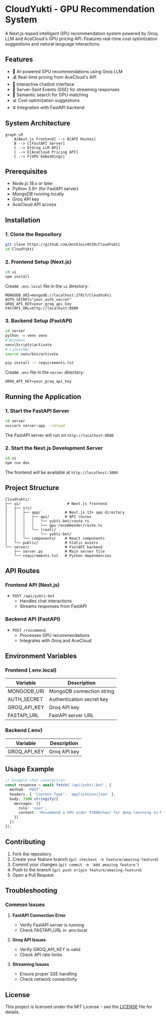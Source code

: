 # CloudYukti - GPU Recommendation System

A Next.js-based intelligent GPU recommendation system powered by Groq LLM and AceCloud's GPU pricing API. Features real-time cost optimization suggestions and natural language interactions.

## Features

- 🤖 AI-powered GPU recommendations using Groq LLM
- 💰 Real-time pricing from AceCloud's API
- 💬 Interactive chatbot interface
- 🔄 Server-Sent Events (SSE) for streaming responses
- 🎯 Semantic search for GPU matching
- 📊 Cost optimization suggestions
- 🌐 Integration with FastAPI backend

## System Architecture

```mermaid
graph LR
    A[Next.js Frontend] --> B[API Routes]
    B --> C[FastAPI Server]
    C --> D[Groq LLM API]
    C --> E[AceCloud Pricing API]
    C --> F[GPU Embeddings]
```

## Prerequisites

- Node.js 18.x or later
- Python 3.9+ (for FastAPI server)
- MongoDB running locally
- Groq API key
- AceCloud API access

## Installation

### 1. Clone the Repository

```bash
git clone https://github.com/AnshJain9159/CloudYukti
cd CloudYukti
```

### 2. Frontend Setup (Next.js)

```bash
cd ui
npm install
```

Create `.env.local` file in the `ui` directory:

```env
MONGODB_URI=mongodb://localhost:27017/CloudYukti
AUTH_SECRET="your_auth_secret" 
GROQ_API_KEY=your_groq_api_key
FASTAPI_URL=http://localhost:8000
```

### 3. Backend Setup (FastAPI)

```bash
cd server
python -m venv venv
# Windows
venv\Scripts\activate
# Linux/Mac
source venv/bin/activate

pip install -r requirements.txt
```

Create `.env` file in the `server` directory:

```env
GROQ_API_KEY=your_groq_api_key
```

## Running the Application

### 1. Start the FastAPI Server

```bash
cd server
uvicorn server:app --reload
```

The FastAPI server will run on `http://localhost:8000`

### 2. Start the Next.js Development Server

```bash
cd ui
npm run dev
```

The frontend will be available at `http://localhost:3000`

## Project Structure

```
CloudYukti/
├── ui/                     # Next.js frontend
│   ├── src/
│   │   ├── app/           # Next.js 13+ app directory
│   │   │   ├── api/       # API routes
│   │   │   │   └── yukti-bot/route.ts
│   │   │   │   └── gpu-recommender/route.ts
│   │   │   └── (root)/
│   │   │       └── yukti-bot/
│   │   └── components/    # React components
│   └── public/            # Static assets
└── server/                # FastAPI backend
    ├── server.py          # Main server file
    └── requirements.txt   # Python dependencies
```

## API Routes

### Frontend API (Next.js)

- `POST /api/yukti-bot`
  - Handles chat interactions
  - Streams responses from FastAPI

### Backend API (FastAPI)

- `POST /recommend`
  - Processes GPU recommendations
  - Integrates with Groq and AceCloud

## Environment Variables

### Frontend (.env.local)

| Variable | Description |
|----------|-------------|
| MONGODB_URI | MongoDB connection string |
| AUTH_SECRET | Authentication secret key |
| GROQ_API_KEY | Groq API key |
| FASTAPI_URL | FastAPI server URL |

### Backend (.env)

| Variable | Description |
|----------|-------------|
| GROQ_API_KEY | Groq API key |

## Usage Example

```typescript
// Example chat interaction
const response = await fetch('/api/yukti-bot', {
  method: 'POST',
  headers: { 'Content-Type': 'application/json' },
  body: JSON.stringify({
    messages: [{
      role: 'user',
      content: 'Recommend a GPU under ₹2000/hour for deep learning in Mumbai'
    }]
  })
});
```

## Contributing

1. Fork the repository
2. Create your feature branch (`git checkout -b feature/amazing-feature`)
3. Commit your changes (`git commit -m 'Add amazing feature'`)
4. Push to the branch (`git push origin feature/amazing-feature`)
5. Open a Pull Request

## Troubleshooting

### Common Issues

1. **FastAPI Connection Error**
   - Verify FastAPI server is running
   - Check FASTAPI_URL in .env.local

2. **Groq API Issues**
   - Verify GROQ_API_KEY is valid
   - Check API rate limits

3. **Streaming Issues**
   - Ensure proper SSE handling
   - Check network connectivity

## License

This project is licensed under the MIT License - see the [LICENSE](LICENSE) file for details.